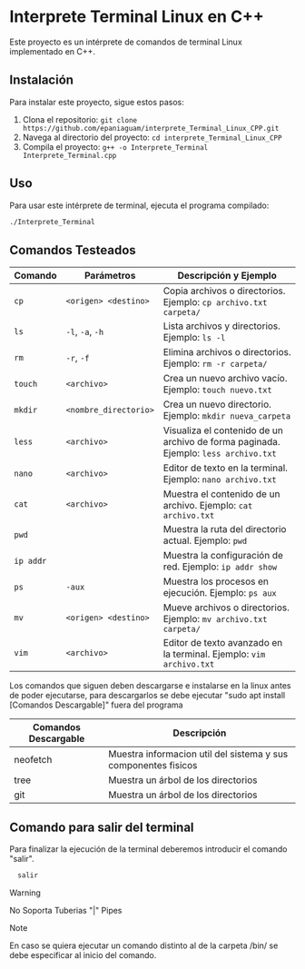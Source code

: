 # Interprete Terminal Linux en C++

Este proyecto es un intérprete de comandos de terminal Linux implementado en C++.

## Instalación

Para instalar este proyecto, sigue estos pasos:

1. Clona el repositorio: `git clone https://github.com/epaniaguam/interprete_Terminal_Linux_CPP.git`
2. Navega al directorio del proyecto: `cd interprete_Terminal_Linux_CPP`
3. Compila el proyecto: `g++ -o Interprete_Terminal Interprete_Terminal.cpp`

## Uso

Para usar este intérprete de terminal, ejecuta el programa compilado:

```bash
./Interprete_Terminal
```
## Comandos Testeados

| Comando          | Parámetros             | Descripción y Ejemplo                                      |
|------------------|------------------------|-------------------------------------------------------------|
| `cp`             | `<origen> <destino>`   | Copia archivos o directorios. Ejemplo: `cp archivo.txt carpeta/` |
| `ls`             | `-l`, `-a`, `-h`       | Lista archivos y directorios. Ejemplo: `ls -l`               |
| `rm`             | `-r`, `-f`             | Elimina archivos o directorios. Ejemplo: `rm -r carpeta/`     |
| `touch`          | `<archivo>`            | Crea un nuevo archivo vacío. Ejemplo: `touch nuevo.txt`      |
| `mkdir`          | `<nombre_directorio>`   | Crea un nuevo directorio. Ejemplo: `mkdir nueva_carpeta`    |
| `less`           | `<archivo>`            | Visualiza el contenido de un archivo de forma paginada. Ejemplo: `less archivo.txt` |
| `nano`           | `<archivo>`            | Editor de texto en la terminal. Ejemplo: `nano archivo.txt`   |
| `cat`            | `<archivo>`            | Muestra el contenido de un archivo. Ejemplo: `cat archivo.txt` |
| `pwd`            |                        | Muestra la ruta del directorio actual. Ejemplo: `pwd`        |
| `ip addr`        |                        | Muestra la configuración de red. Ejemplo: `ip addr show`     |
| `ps`             | `-aux`                 | Muestra los procesos en ejecución. Ejemplo: `ps aux`         |
| `mv`             | `<origen> <destino>`   | Mueve archivos o directorios. Ejemplo: `mv archivo.txt carpeta/` |
| `vim`            | `<archivo>`            | Editor de texto avanzado en la terminal. Ejemplo: `vim archivo.txt` |

Los comandos que siguen deben descargarse e instalarse en la linux antes de poder ejecutarse, para descargarlos se debe ejecutar "sudo apt install [Comandos Descargable]" fuera del programa

| Comandos Descargable | Descripción                                             |
|-----------|---------------------------------------------------------|
| neofetch | Muestra informacion util del sistema y sus componentes fisicos |
| tree | Muestra un árbol de los directorios |
| git | Muestra un árbol de los directorios |

## Comando para salir del terminal
Para finalizar la ejecución de la terminal deberemos introducir el comando "salir".
```bash
  salir
```
> [!WARNING]
> No Soporta Tuberias "|" Pipes

> [!NOTE]
> En caso se quiera ejecutar un comando distinto al de la carpeta /bin/ se debe especificar al inicio del comando.


